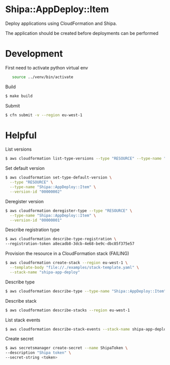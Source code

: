# Shipa::AppDeploy::Item

Deploy applications using CloudFormation and Shipa.

The application should be created before deployments can be performed

# Development

First need to activate python virtual env
```bash
   source ../venv/bin/activate
```

Build
```bash
$ make build
```

Submit
```bash
$ cfn submit -v --region eu-west-1
```

# Helpful 

List versions
```bash
$ aws cloudformation list-type-versions --type "RESOURCE" --type-name "Shipa::AppDeploy::Item"
```

Set default version
```bash
$ aws cloudformation set-type-default-version \
  --type "RESOURCE" \
  --type-name "Shipa::AppDeploy::Item" \
  --version-id "00000002"
```

Deregister version
```bash
$ aws cloudformation deregister-type --type "RESOURCE" \
  --type-name "Shipa::AppDeploy::Item" \
  --version-id "00000001"
```

Describe registration type
```bash
$ aws cloudformation describe-type-registration \
--registration-token a8ecadb8-3dcb-4e68-be9c-dbc85f375e57
```

Provision the resource in a CloudFormation stack (FAILING)
```bash
$ aws cloudformation create-stack --region eu-west-1 \
  --template-body "file://./examples/stack-template.yaml" \
  --stack-name "shipa-app-deploy"
```

Describe type
```bash
$ aws cloudformation describe-type --type-name "Shipa::AppDeploy::Item" --type RESOURCE
```

Describe stack
```bash
$ aws cloudformation describe-stacks --region eu-west-1
```

List stack events
```bash
$ aws cloudformation describe-stack-events --stack-name shipa-app-deploy > events.log1
```

Create secret
```bash
$ aws secretsmanager create-secret --name ShipaToken \
--description "Shipa token" \
--secret-string <token>

```
